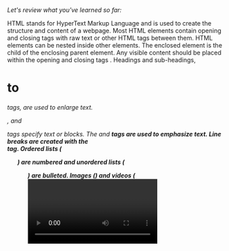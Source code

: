 *Let's review what you've learned so far:*

HTML stands for HyperText Markup Language and is used to create the structure and content of a webpage.
Most HTML elements contain opening and closing tags with raw text or other HTML tags between them.
HTML elements can be nested inside other elements. The enclosed element is the child of the enclosing parent element.
Any visible content should be placed within the opening and closing <body> tags .
Headings and sub-headings, <h1> to <h6> tags, are used to enlarge text.
<p>, <span> and <div> tags specify text or blocks.
The <em> and <strong> tags are used to emphasize text.
Line breaks are created with the <br> tag.
Ordered lists (<ol>) are numbered and unordered lists (<ul>) are bulleted.
Images (<img>) and videos (<video>) can be added by linking to an existing source.
*Everything above is section one of HTML*


*This is Section 2 of HTML*
The <!DOCTYPE html> declaration should always be the first line of code in your HTML files. This lets the browser know what version of HTML to expect.
The <html> element will contain all of your HTML code.
Information about the web page, like the title, belongs within the <head> of the page.
You can add a title to your web page by using the <title> element, inside of the head.
A webpage's title appears in a browser's tab.
Anchor tags (<a>) are used to link to internal pages, external pages or content on the same page.
You can create sections on a webpage and jump to them using <a> tags and adding ids to the elements you wish to jump to.
Whitespace between HTML elements helps make code easier to read while not changing how elements appear in the browser.
Indentation also helps make code easier to read. It makes parent-child relationships visible.
Comments are written in HTML using the following syntax: <!-- comment -->.


*This is Section 3 of HTML*
The <table> element creates a table.
The <tr> element adds rows to a table.
To add data to a row, you can use the <td> element.
Table headings clarify the meaning of data. Headings are added with the <th> element.
Table data can span columns using the colspan attribute.<td colspan="">
Table data can span rows using the rowspan attribute. <td rowspan="">
Tables can be split into three main sections: a head, a body, and a footer.
A table's head is created with the <thead> element.
A table's body is created with the <tbody> element.
A table's footer is created with the <tfoot> element.
All the CSS properties you learned about in this course can be applied to tables and their data.